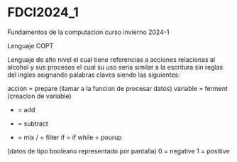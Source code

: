 # FDCI2024_1
Fundamentos de la computacion curso invierno 2024-1

Lenguaje COPT

Lenguaje de alto nivel el cual tiene referencias a acciones relacionas al alcohol y sus procesos el cual su uso seria similar a la escritura sin reglas del ingles
asignando palabras claves siendo las siguientes:

accion = prepare (llamar a la funcion de procesar datos)
variable = ferment (creacion de variable)
+ = add
- = subtract
* = mix
/ = filter
if = if
while = pourup

(datos de tipo booleano representado por pantalla)
0 = negative
1 = positive
